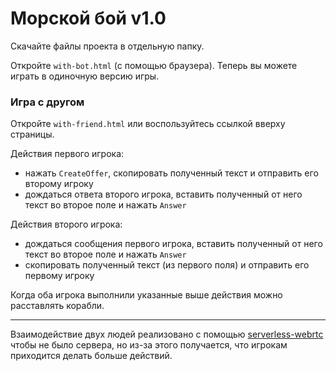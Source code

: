 # Морской бой v1.0

Скачайте файлы проекта в отдельную папку.

Откройте `with-bot.html` (с помощью браузера). Теперь вы можете играть в одиночную версию игры.

### Игра с другом
Откройте `with-friend.html` или воспользуйтесь ссылкой вверху страницы.

Действия первого игрока:
- нажать `CreateOffer`, скопировать полученный текст и отправить его второму игроку
- дождаться ответа второго игрока, вставить полученный от него текст во второе поле и нажать `Answer`

Действия второго игрока:
- дождаться сообщения первого игрока, вставить полученный от него текст во второе поле и нажать `Answer`
- скопировать полученный текст (из первого поля) и отправить его первому игроку

Когда оба игрока выполнили указанные выше действия можно расставлять корабли.

---

Взаимодействие двух людей реализовано с помощью [serverless-webrtc](https://github.com/cjb/serverless-webrtc) чтобы не было сервера, 
но из-за этого получается, что игрокам приходится делать больше действий.
